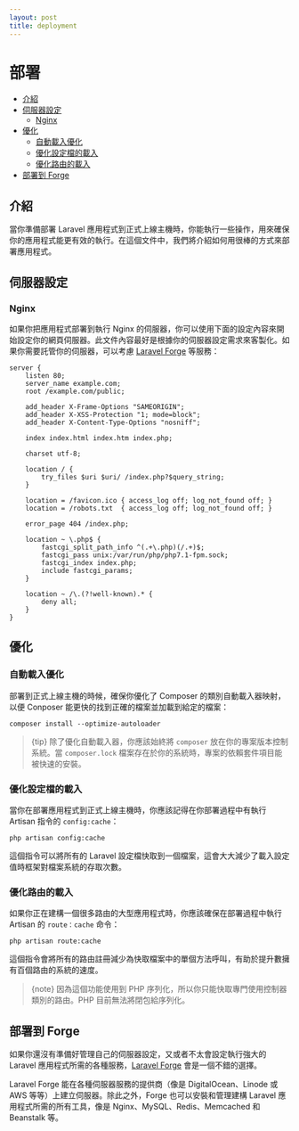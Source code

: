 ```yaml
---
layout: post
title: deployment
---
```

# 部署

- [介紹](#introduction)
- [伺服器設定](#server-configuration)
    - [Nginx](#nginx)
- [優化](#optimization)
    - [自動載入優化](#autoloader-optimization)
    - [優化設定檔的載入](#optimizing-configuration-loading)
    - [優化路由的載入](#optimizing-route-loading)
- [部署到 Forge](#deploying-with-forge)

<a name="introduction"></a>
## 介紹

當你準備部署 Laravel 應用程式到正式上線主機時，你能執行一些操作，用來確保你的應用程式能更有效的執行。在這個文件中，我們將介紹如何用很棒的方式來部署應用程式。

<a name="server-configuration"></a>
## 伺服器設定

<a name="nginx"></a>
### Nginx

如果你把應用程式部署到執行 Nginx 的伺服器，你可以使用下面的設定內容來開始設定你的網頁伺服器。此文件內容最好是根據你的伺服器設定需求來客製化。如果你需要託管你的伺服器，可以考慮 [Laravel Forge](https://forge.laravel.com) 等服務：

    server {
        listen 80;
        server_name example.com;
        root /example.com/public;

        add_header X-Frame-Options "SAMEORIGIN";
        add_header X-XSS-Protection "1; mode=block";
        add_header X-Content-Type-Options "nosniff";

        index index.html index.htm index.php;

        charset utf-8;

        location / {
            try_files $uri $uri/ /index.php?$query_string;
        }

        location = /favicon.ico { access_log off; log_not_found off; }
        location = /robots.txt  { access_log off; log_not_found off; }

        error_page 404 /index.php;

        location ~ \.php$ {
            fastcgi_split_path_info ^(.+\.php)(/.+)$;
            fastcgi_pass unix:/var/run/php/php7.1-fpm.sock;
            fastcgi_index index.php;
            include fastcgi_params;
        }

        location ~ /\.(?!well-known).* {
            deny all;
        }
    }

<a name="optimization"></a>
## 優化

<a name="autoloader-optimization"></a>
### 自動載入優化

部署到正式上線主機的時候，確保你優化了 Composer 的類別自動載入器映射，以便 Conposer 能更快的找到正確的檔案並加載到給定的檔案：

    composer install --optimize-autoloader

> {tip} 除了優化自動載入器，你應該始終將 `composer` 放在你的專案版本控制系統。當 `composer.lock` 檔案存在於你的系統時，專案的依賴套件項目能被快速的安裝。

<a name="optimizing-configuration-loading"></a>
### 優化設定檔的載入

當你在部署應用程式到正式上線主機時，你應該記得在你部署過程中有執行 Artisan 指令的 `config:cache`：

    php artisan config:cache

這個指令可以將所有的 Laravel 設定檔快取到一個檔案，這會大大減少了載入設定值時框架對檔案系統的存取次數。

<a name="optimizing-route-loading"></a>
### 優化路由的載入

如果你正在建構一個很多路由的大型應用程式時，你應該確保在部署過程中執行 Artisan 的 `route：cache` 命令：

    php artisan route:cache

這個指令會將所有的路由註冊減少為快取檔案中的單個方法呼叫，有助於提升數擁有百個路由的系統的速度。

> {note} 因為這個功能使用到 PHP 序列化，所以你只能快取專門使用控制器類別的路由。PHP 目前無法將閉包給序列化。

<a name="deploying-with-forge"></a>
## 部署到 Forge

如果你還沒有準備好管理自己的伺服器設定，又或者不太會設定執行強大的 Laravel 應用程式所需的各種服務，[Laravel Forge](https://forge.laravel.com) 會是一個不錯的選擇。

Laravel Forge 能在各種伺服器服務的提供商（像是 DigitalOcean、Linode 或 AWS 等等）上建立伺服器。除此之外，Forge 也可以安裝和管理建構 Laravel 應用程式所需的所有工具，像是 Nginx、MySQL、Redis、Memcached 和 Beanstalk 等。
